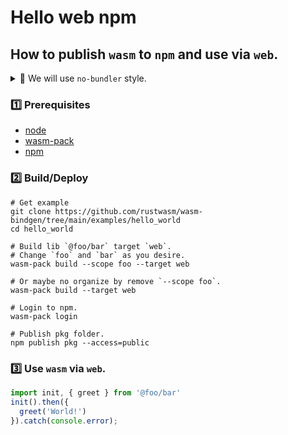 # Hello web npm

## How to publish `wasm` to `npm` and use via `web`.

<details>
<summary>🚥 We will use <code>no-bundler</code> style.</summary>

### You have 2 options here 
- `bundler` (default, support `webpack`)
- `no-bundler` (init before use).

We use [vite](https://vitejs.dev/guide/why.html) which is still has [Wasm bundle issue](https://github.com/vitejs/vite/issues/4551) so we tend to use `no-bundler` in the meantime to avoid its and to keep it simple (bundler free).

> 💡 For `bundler` via webpack go [here](https://rustwasm.github.io/docs/wasm-bindgen/examples/hello-world.html)
</details>

### 1️⃣ Prerequisites

- [node](https://nodejs.org/en/download/package-manager/#macos)
- [wasm-pack](https://rustwasm.github.io/wasm-pack/installer/)
- [npm](https://www.npmjs.com/)

### 2️⃣ Build/Deploy

```shell
# Get example
git clone https://github.com/rustwasm/wasm-bindgen/tree/main/examples/hello_world
cd hello_world

# Build lib `@foo/bar` target `web`.
# Change `foo` and `bar` as you desire.
wasm-pack build --scope foo --target web

# Or maybe no organize by remove `--scope foo`.
wasm-pack build --target web

# Login to npm.
wasm-pack login

# Publish pkg folder.
npm publish pkg --access=public
```

### 3️⃣ Use `wasm` via `web`.

```js
import init, { greet } from '@foo/bar'
init().then({
  greet('World!')
}).catch(console.error);
```
